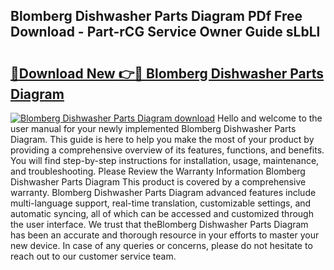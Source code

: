 ## Blomberg Dishwasher Parts Diagram PDf Free Download - Part-rCG Service Owner Guide sLbLl

# <h2><a href="http://dfq6by.blite.top/?on=Blomberg+Dishwasher+Parts+Diagram">🔗Download New 👉🔴 Blomberg Dishwasher Parts Diagram</a></h2>

[![Blomberg Dishwasher Parts Diagram download](https://i.imgur.com/lujVjoI.png)](http://dfq6by.blite.top/?on=Blomberg+Dishwasher+Parts+Diagram)
Hello and welcome to the user manual for your newly implemented Blomberg Dishwasher Parts Diagram. This guide is here to help you make the most of your product by providing a comprehensive overview of its features, functions, and benefits. You will find step-by-step instructions for installation, usage, maintenance, and troubleshooting. Please Review the Warranty Information Blomberg Dishwasher Parts Diagram This product is covered by a comprehensive warranty. Blomberg Dishwasher Parts Diagram advanced features include multi-language support, real-time translation, customizable settings, and automatic syncing, all of which can be accessed and customized through the user interface. We trust that theBlomberg Dishwasher Parts Diagram has been an accurate and thorough resource in your efforts to master your new device. In case of any queries or concerns, please do not hesitate to reach out to our customer service team.
